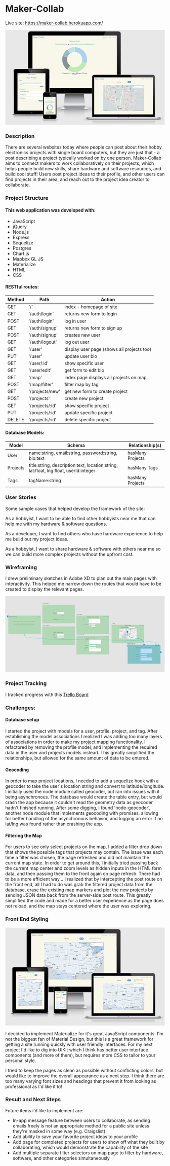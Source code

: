 # Maker-Collab

Live site: https://maker-collab.herokuapp.com/

![app](/public/img/app-demo.png?raw=true)

### Description
There are several websites today where people can post about their hobby electronics projects with single board computers, but they are just that - a post describing a project typically worked on by one person. Maker-Collab aims to connect makers to work collaboratively on their projects, which helps people build new skills, share hardware and software resources, and build cool stuff! Users post project ideas to their profile, and other users can find projects in their area, and reach out to the project idea creator to collaborate.

### Project Structure

#### This web application was developed with:
* JavaScript
* jQuery
* Node.js
* Express
* Sequelize
* Postgres
* Chart.js
* Mapbox GL JS
* Materialize
* HTML
* CSS

#### RESTful routes:

| Method | Path | Action |
| ------ |------| -------|
| GET | '/' | index - homepage of site |
| GET | '/auth/login' | returns new form to login |
| POST | '/auth/login' | log in user |
| GET | '/auth/signup' | returns new form to sign up |
| POST | '/auth/signup' | creates new user |
| GET | '/auth/logout' | log out user |
| GET | '/user' | display user page (shows all projects too) |
| PUT | '/user' | update user bio |
| GET | '/user/:id' | show specific user |
| GET | '/user/edit' | get form to edit bio |
| GET | '/map' | index page displays all projects on map |
| POST | '/map/filter' | filter map by tag |
| GET | '/projects/new' | get new form to create project |
| POST | '/projects' | create new project |
| GET | '/projects/:id' | show specific project |
| PUT | '/projects/:id' | update specific project |
| DELETE | '/projects/:id' | delete specific project |

#### Database Models:

| Model | Schema | Relationship(s) |
| ----- |--------| ----------------|
| User | name:string, email:string, password:string, bio:text | hasMany Projects |
| Projects | title:string, description:text, location:string, lat:float, lng:float, userId:integer | hasMany Tags |
| Tags | tagName:string | hasMany Projects |

### User Stories

Some sample cases that helped develop the framework of the site:

As a hobbyist, I want to be able to find other hobbyists near me that can help me with my hardware & software questions.

As a developer, I want to find others who have hardware experience to help me build out my project ideas.

As a hobbyist, I want to share hardware & software with others near me so we can build more complex projects without the upfront cost.


### Wireframing

I drew preliminary sketches in Adobe XD to plan out the main pages with interactivity. This helped me narrow down the routes that would have to be created to display the relevant pages.

![wireframes](/public/img/project2-wireframes.png?raw=true)

### Project Tracking

I tracked progress with this [Trello Board](https://trello.com/b/pkgP40vV/ga-project-2)

### Challenges:
#### Database setup

I started the project with models for a user, profile, project, and tag. After establishing the model associations I realized I was adding too many layers of associations in order to make my project mapping functionality. I refactored by removing the profile model, and implementing the required data in the user and projects models instead. This greatly simplified the relationships, but allowed for the same amount of data to be entered.

#### Geocoding

In order to map project locations, I needed to add a sequelize hook with a geocoder to take the user's location string and convert to latitude/longitude. I initially used the node module called geocoder, but ran into issues with it being asynchronous. The database would create the table entry, but would crash the app because it couldn't read the geometry data as geocoder hadn't finished running. After some digging, I found 'node-geocoder', another node module that implements geocoding with promises, allowing for better handling of the asynchronous behavior, and logging an error if no lat/lng was found rather than crashing the app.

#### Filtering the Map

For users to see only select projects on the map, I added a filter drop down that shows the possible tags that projects may contain. The issue was each time a filter was chosen, the page refreshed and did not maintain the current map state. In order to get around this, I initially tried passing back the current map center and zoom levels as hidden inputs in the HTML form data, and then passing them to the front again on page refresh. There had to be a more efficient way... I realized that by intercepting the post route on the front end, all I had to do was grab the filtered project data from the database, erase the existing map markers and plot the new projects by sending JSON data back from the server-side post route. This greatly simplified the code and made for a better user experience as the page does not reload, and the map stays centered where the user was exploring.

### Front End Styling

![responsive-design](/public/img/responsive.png?raw=true)

I decided to implement Materialize for it's great JavaScript components. I'm not the biggest fan of Material Design, but this is a great framework for getting a site running quickly with user friendly interfaces. For my next project I'd like to dig into UIKit which I think has better user interface components (and more of them), but requires more CSS to tailor to your personal style. 

I tried to keep the pages as clean as possible without conflicting colors, but would like to improve the overall appearance as a next step. I think there are too many varying font sizes and headings that prevent it from looking as professional as I'd like it to!

### Result and Next Steps

Future items i'd like to implement are:

* In-app message feature between users to collaborate, as sending emails freely is not an appropriate method for a public site unless they're masked in some way (e.g. Craigslist)
* Add ability to save your favorite project ideas to your profile
* Add page for completed projects for users to show off what they built by collaborating, which would demonstrate the capability of the site
* Add multiple separate filter selectors on map page to filter by hardware, software, and other categories simultaneously




